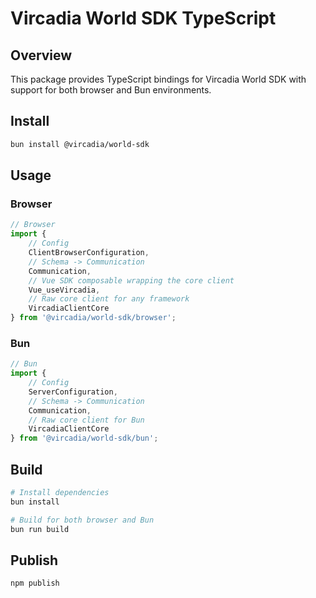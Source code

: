 # Vircadia World SDK TypeScript

## Overview
This package provides TypeScript bindings for Vircadia World SDK with support for both browser and Bun environments.

## Install

```bash
bun install @vircadia/world-sdk
```

## Usage

### Browser

```typescript
// Browser
import { 
    // Config
    ClientBrowserConfiguration, 
    // Schema -> Communication
    Communication,
    // Vue SDK composable wrapping the core client
    Vue_useVircadia, 
    // Raw core client for any framework
    VircadiaClientCore 
} from '@vircadia/world-sdk/browser';
```

### Bun

```typescript
// Bun
import { 
    // Config
    ServerConfiguration,
    // Schema -> Communication
    Communication,
    // Raw core client for Bun
    VircadiaClientCore 
} from '@vircadia/world-sdk/bun';
```

## Build
```bash
# Install dependencies
bun install

# Build for both browser and Bun
bun run build
```

## Publish

```bash
npm publish
```
